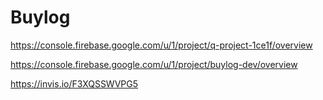 # Buylog

https://console.firebase.google.com/u/1/project/q-project-1ce1f/overview

https://console.firebase.google.com/u/1/project/buylog-dev/overview

https://invis.io/F3XQSSWVPG5
